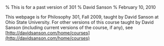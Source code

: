 % This is for a past version of 301
% David Sanson
% February 10, 2010

This webpage is for Philosophy 301, Fall 2009, taught by David Sanson at Ohio State University. For other versions of this course taught by David Sanson (including current versions of the course, if any), see [http://davidsanson.com/home/courses](http://davidsanson.com/home/courses)


